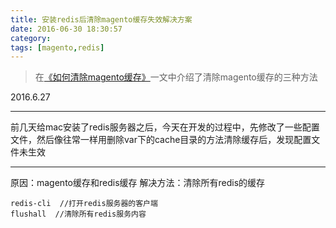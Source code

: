 ```yaml
---
title: 安装redis后清除magento缓存失效解决方案
date: 2016-06-30 18:30:57
category:
tags: [magento,redis]
---
```


>在[《如何清除magento缓存》](https://16bh.github.io/2016/07/05/%E5%A6%82%E4%BD%95%E6%B8%85%E9%99%A4magento%E7%BC%93%E5%AD%98/)一文中介绍了清除magento缓存的三种方法

2016.6.27

---
前几天给mac安装了redis服务器之后，今天在开发的过程中，先修改了一些配置文件，然后像往常一样用删除var下的cache目录的方法清除缓存后，发现配置文件未生效

---

原因：magento缓存和redis缓存
解决方法：清除所有redis的缓存

``` shell
redis-cli  //打开redis服务器的客户端
flushall  //清除所有redis服务内容
```